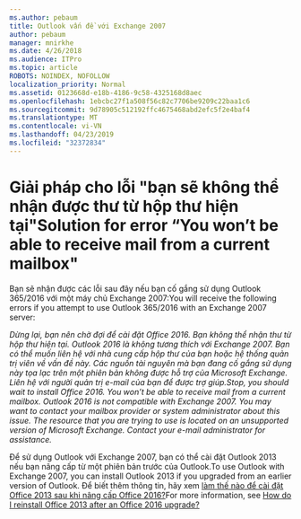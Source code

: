 ```yaml
---
ms.author: pebaum
title: Outlook vấn đề với Exchange 2007
author: pebaum
manager: mnirkhe
ms.date: 4/26/2018
ms.audience: ITPro
ms.topic: article
ROBOTS: NOINDEX, NOFOLLOW
localization_priority: Normal
ms.assetid: 0123668d-e18b-4186-9c58-4325168d8aec
ms.openlocfilehash: 1ebcbc27f1a508f56c82c7706be9209c22baa1c6
ms.sourcegitcommit: 9d78905c512192ffc4675468abd2efc5f2e4baf4
ms.translationtype: MT
ms.contentlocale: vi-VN
ms.lasthandoff: 04/23/2019
ms.locfileid: "32372834"
---
```

# <a name="solution-for-error-you-wont-be-able-to-receive-mail-from-a-current-mailbox"></a><span data-ttu-id="14c46-102">Giải pháp cho lỗi "bạn sẽ không thể nhận được thư từ hộp thư hiện tại"</span><span class="sxs-lookup"><span data-stu-id="14c46-102">Solution for error “You won’t be able to receive mail from a current mailbox"</span></span>
<span data-ttu-id="14c46-103">Bạn sẽ nhận được các lỗi sau đây nếu bạn cố gắng sử dụng Outlook 365/2016 với một máy chủ Exchange 2007:</span><span class="sxs-lookup"><span data-stu-id="14c46-103">You will receive the following errors if you attempt to use Outlook 365/2016 with an Exchange 2007 server:</span></span>

<span data-ttu-id="14c46-104">*Dừng lại, bạn nên chờ đợi để cài đặt Office 2016. Bạn không thể nhận thư từ hộp thư hiện tại. Outlook 2016 là không tương thích với Exchange 2007. Bạn có thể muốn liên hệ với nhà cung cấp hộp thư của bạn hoặc hệ thống quản trị viên về vấn đề này. Các nguồn tài nguyên mà bạn đang cố gắng sử dụng này tọa lạc trên một phiên bản không được hỗ trợ của Microsoft Exchange. Liên hệ với người quản trị e-mail của bạn để được trợ giúp.*</span><span class="sxs-lookup"><span data-stu-id="14c46-104">*Stop, you should wait to install Office 2016. You won’t be able to receive mail from a current mailbox. Outlook 2016 is not compatible with Exchange 2007. You may want to contact your mailbox provider or system administrator about this issue. The resource that you are trying to use is located on an unsupported version of Microsoft Exchange. Contact your e-mail administrator for assistance.*</span></span>

<span data-ttu-id="14c46-105">Để sử dụng Outlook với Exchange 2007, bạn có thể cài đặt Outlook 2013 nếu bạn nâng cấp từ một phiên bản trước của Outlook.</span><span class="sxs-lookup"><span data-stu-id="14c46-105">To use Outlook with Exchange 2007, you can install Outlook 2013 if you upgraded from an earlier version of Outlook.</span></span> <span data-ttu-id="14c46-106">Để biết thêm thông tin, hãy xem [làm thế nào để cài đặt Office 2013 sau khi nâng cấp Office 2016?](https://support.office.com/article/a6ca92f4-cbb4-4609-9fdb-f8d3dd6812f3)</span><span class="sxs-lookup"><span data-stu-id="14c46-106">For more information, see [How do I reinstall Office 2013 after an Office 2016 upgrade?](https://support.office.com/article/a6ca92f4-cbb4-4609-9fdb-f8d3dd6812f3)</span></span>